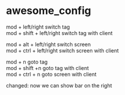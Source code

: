 awesome_config
==============

mod + left/right   switch tag  
mod + shift + left/right   switch tag with client

mod + alt + left/right   switch screen  
mod + ctrl + left/right   switch screen with client  

mod + n   goto tag  
mod + shift +n   goto tag with client  
mod + ctrl + n   goto screen with client  

changed:
now we can show bar on the right
